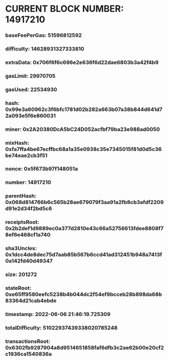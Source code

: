 # CURRENT BLOCK NUMBER: 14917210

### baseFeePerGas: 51596812592
### difficulty: 14628931327333810
### extraData: 0x706f6f6c696e2e636f6d22dae6803b3a42f4b9
### gasLimit: 29970705
### gasUsed: 22534930
### hash: 0x99e3a60962c3f6bfc1781d02b282a663b07a38b844d641d72a093e5f6e860031
### miner: 0x2A20380DcA5bC24D052acfbf79ba23e988ad0050
### mixHash: 0xfa7ffa4be67ecffbc68a1a35e0938c35e7345015f81d0d5c36be74eae2cb3f51
### nonce: 0x5f673b97f148051a
### number: 14917210
### parentHash: 0x068d814766b6c565b28ae679079f3aa91a2fb8cb3afdf2209d91e2d34f2bd5c6
### receiptsRoot: 0x2b2def1d9889ec0a377d2810e43c66a52756613fdee8808f78ef6e468cf1a740
### sha3Uncles: 0x1dcc4de8dec75d7aab85b567b6ccd41ad312451b948a7413f0a142fd40d49347
### size: 201272
### stateRoot: 0xe65ff9580eefc5238b4b044dc2f54ef9bcceb28b898da68b83364d21cab4ebde
### timestamp: 2022-06-06 21:46:19.725309
### totalDifficulty: 51022937439338020785248
### transactionsRoot: 0x6302fb9287904a8d9514651858faf6dfb3c2ae62b00e20cf2c1936ca1540836a

